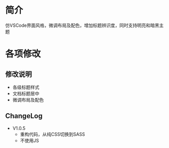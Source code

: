 # 简介

仿VSCode界面风格，微调布局及配色，增加标题辨识度，同时支持明亮和暗黑主题

# 各项修改

## 修改说明

* 各级标题样式
* 文档标题居中
* 微调布局及配色

## ChangeLog

- V1.0.5
  - 重构代码，从纯CSS切换到SASS
  - 不使用JS
